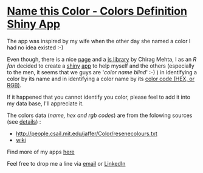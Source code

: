 
# [Name this Color - Colors Definition Shiny App](https://www.dkisler.de/projects/shiny/name_the_color/)

The app was inspired by my wife when the other day she named a color I had no idea existed :-) 

Even though, there is a nice [page](http://chir.ag/projects/name-that-color) and a [js library](http://chir.ag/projects/ntc/) by Chirag Mehta, I as an *R fan* decided to create a [shiny](http://shiny.rstudio.com/) [app](https://www.dkisler.de/projects/shiny/name_the_color/) to help myself and the others (especially to the men, it seems that we guys are '*color name blind*' :-) ) in identifying a color by its name and in identifying a color name by its [color code (HEX, or RGB)](https://en.wikipedia.org/wiki/Web_colors).

If it happened that you cannot identify you color, please feel to add it into my data base, I'll appreciate it.

The colors data (*name, hex and rgb codes*) are from the folowing sources (see [details](https://github.com/kislerdm/name_the_color/blob/master/get_colors_info.ipynb)) : 
* http://people.csail.mit.edu/jaffer/Color/resenecolours.txt
* [wiki](https://en.wikipedia.org/wiki/List_of_colors:_A%E2%80%93F)


Find more of my apps [here](https://www.dkisler.de)

Feel free to drop me a line via [email](mailto:admin@dkisler.de) or [LinkedIn](https://www.linkedin.com/in/dkisler)
